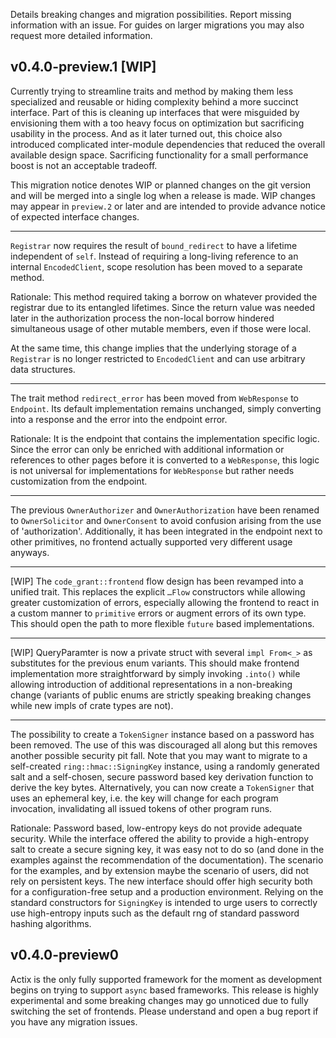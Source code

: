 Details breaking changes and migration possibilities. Report missing
information with an issue. For guides on larger migrations you may also request
more detailed information.

## v0.4.0-preview.1 [WIP]

Currently trying to streamline traits and method by making them less specialized
and reusable or hiding complexity behind a more succinct interface. Part of this
is cleaning up interfaces that were misguided by envisioning them with a too
heavy focus on optimization but sacrificing usability in the process. And as it
later turned out, this choice also introduced complicated inter-module
dependencies that reduced the overall available design space. Sacrificing
functionality for a small performance boost is not an acceptable tradeoff.

This migration notice denotes WIP or planned changes on the git version and will
be merged into a single log when a release is made. WIP changes may appear in
`preview.2` or later and are intended to provide advance notice of expected
interface changes.

-----

`Registrar` now requires the result of `bound_redirect` to have a lifetime
independent of `self`. Instead of requiring a long-living reference to an
internal `EncodedClient`, scope resolution has been moved to a separate method.

Rationale: This method required taking a borrow on whatever provided the
registrar due to its entangled lifetimes. Since the return value was needed
later in the authorization process the non-local borrow hindered simultaneous
usage of other mutable members, even if those were local.

At the same time, this change implies that the underlying storage of a
`Registrar` is no longer restricted to `EncodedClient` and can use arbitrary
data structures.

-----

The trait method `redirect_error` has been moved from `WebResponse` to
`Endpoint`. Its default implementation remains unchanged, simply converting into
a response and the error into the endpoint error.

Rationale: It is the endpoint that contains the implementation specific logic.
Since the error can only be enriched with additional information or references
to other pages before it is converted to a `WebResponse`, this logic is not
universal for implementations for `WebResponse` but rather needs customization
from the endpoint.

-----

The previous `OwnerAuthorizer` and `OwnerAuthorization` have been renamed to
`OwnerSolicitor` and `OwnerConsent` to avoid confusion arising from the use of
'authorization'. Additionally, it has been integrated in the endpoint next to
other primitives, no frontend actually supported very different usage anyways.

-----

[WIP] The `code_grant::frontend` flow design has been revamped into a unified
trait. This replaces the explicit `…Flow` constructors while allowing greater
customization of errors, especially allowing the frontend to react in a custom
manner to `primitive` errors or augment errors of its own type. This should open
the path to more flexible `future` based implementations.

-----

[WIP] QueryParamter is now a private struct with several `impl From<_>` as
substitutes for the previous enum variants. This should make frontend
implementation more straightforward by simply invoking `.into()` while allowing
introduction of additional representations in a non-breaking change (variants of
public enums are strictly speaking breaking changes while new impls of crate
types are not).

-----

The possibility to create a `TokenSigner` instance based on a password has been
removed. The use of this was discouraged all along but this removes another
possible security pit fall. Note that you may want to migrate to a self-created
`ring::hmac::SigningKey` instance, using a randomly generated salt and a
self-chosen, secure password based key derivation function to derive the key
bytes. Alternatively, you can now create a `TokenSigner` that uses an ephemeral
key, i.e. the key will change for each program invocation, invalidating all
issued tokens of other program runs.

Rationale: Password based, low-entropy keys do not provide adequate security.
While the interface offered the ability to provide a high-entropy salt to
create a secure signing key, it was easy not to do so (and done in the examples
against the recommendation of the documentation). The scenario for the
examples, and by extension maybe the scenario of users, did not rely on
persistent keys. The new interface should offer high security both for a
configuration-free setup and a production environment. Relying on the standard
constructors for `SigningKey` is intended to urge users to correctly use
high-entropy inputs such as the default rng of standard password hashing
algorithms.

## v0.4.0-preview0

Actix is the only fully supported framework for the moment as development begins
on trying to support `async` based frameworks. This release is highly
experimental and some breaking changes may go unnoticed due to fully switching
the set of frontends. Please understand and open a bug report if you have any
migration issues.
